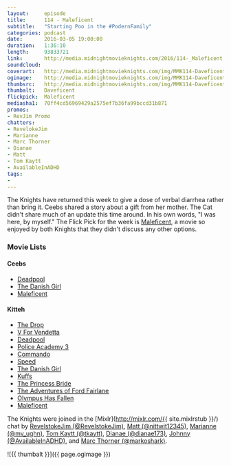 ```yaml
---
layout:     episode
title:      114 - Maleficent
subtitle:   "Starting Poo in the #PodernFamily"
categories: podcast
date:       2016-03-05 19:00:00
duration:   1:36:10
length:     93833721
link:       http://media.midnightmovieknights.com/2016/114-_Maleficent.m4a
soundcloud:
coverart:   http://media.midnightmovieknights.com/img/MMK114-Daveficent-1400x1400.png
ogimage:    http://media.midnightmovieknights.com/img/MMK114-Daveficent-750x750.png
thumbsrc:   http://media.midnightmovieknights.com/img/MMK114-Daveficent-200x200.png
thumbalt:   Daveficent
flickpick:  Maleficent
mediasha1:  70ff4cd56969429a2575ef7b36fa99bccd31b871
promos:
- RevJim Promo
chatters:
- RevelokeJim
- Marianne
- Marc Thorner
- Dianae
- Matt
- Tom Kaytt
- AvailableInADHD
tags:
- 
---
```

The Knights have returned this week to give a dose of verbal diarrhea rather than bring it. Ceebs shared a story about a gift from her mother. The Cat didn't share much of an update this time around. In his own words, "I was here, by myself." The Flick Pick for the week is [Maleficent](http://www.imdb.com/title/tt1587310/), a movie so enjoyed by both Knights that they didn't discuss any other options.

### Movie Lists

<div class="row">
	<div class="col-sm-6">
		<h4>Ceebs</h4>
		<ul class="list-unstyled">
			<li><a href="http://www.imdb.com/title/tt1431045/" target="_blank">Deadpool</a></li>
			<li><a href="http://www.imdb.com/title/tt0810819/" target="_blank">The Danish Girl</a></li>
			<li><a href="http://www.imdb.com/title/tt1587310/" target="_blank">Maleficent</a></li>
		</ul>
	</div>
	<div class="col-sm-6">
		<h4>Kitteh</h4>
		<ul class="list-unstyled">
			<li><a href="http://www.imdb.com/title/tt1600196/" target="_blank">The Drop</a></li>
			<li><a href="http://www.imdb.com/title/tt0434409/" target="_blank">V For Vendetta</a></li>
			<li><a href="http://www.imdb.com/title/tt1431045/" target="_blank">Deadpool</a></li>
			<li><a href="http://www.imdb.com/title/tt0091777/" target="_blank">Police Academy 3</a></li>
			<li><a href="http://www.imdb.com/title/tt0088944/" target="_blank">Commando</a></li>
			<li><a href="http://www.imdb.com/title/tt0111257/" target="_blank">Speed</a></li>
			<li><a href="http://www.imdb.com/title/tt0810819/" target="_blank">The Danish Girl</a></li>
			<li><a href="http://www.imdb.com/title/tt0104647/" target="_blank">Kuffs</a></li>
			<li><a href="http://www.imdb.com/title/tt0093779/" target="_blank">The Princess Bride</a></li>
			<li><a href="http://www.imdb.com/title/tt0098987/" target="_blank">The Adventures of Ford Fairlane</a></li>
			<li><a href="http://www.imdb.com/title/tt2302755/" target="_blank">Olympus Has Fallen</a></li>
			<li><a href="http://www.imdb.com/title/tt1587310/" target="_blank">Maleficent</a></li>
		</ul>
	</div>
</div>

The Knights were joined in the [Mixlr](http://mixlr.com/{{ site.mixlrstub }}/) chat by [RevelstokeJim (@RevelstokeJim)](https://twitter.com/RevelstokeJim), [Matt (@nittwit12345)](https://twitter.com/nittwit12345), [Marianne (@mv_ughn)](https://twitter.com/mv_ughn), [Tom Kaytt (@tkaytt)](https://twitter.com/tkaytt), [Dianae (@dianae173)](https://twitter.com/dianae173), [Johnny (@AvailableInADHD)](https://twitter.com/AvailableInADHD), and [Marc Thorner (@markoshark)](https://twitter.com/markoshark).

![{{ thumbalt }}]({{ page.ogimage }})